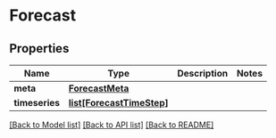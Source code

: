 # Forecast

## Properties
Name | Type | Description | Notes
------------ | ------------- | ------------- | -------------
**meta** | [**ForecastMeta**](ForecastMeta.md) |  | 
**timeseries** | [**list[ForecastTimeStep]**](ForecastTimeStep.md) |  | 

[[Back to Model list]](../README.md#documentation-for-models) [[Back to API list]](../README.md#documentation-for-api-endpoints) [[Back to README]](../README.md)

